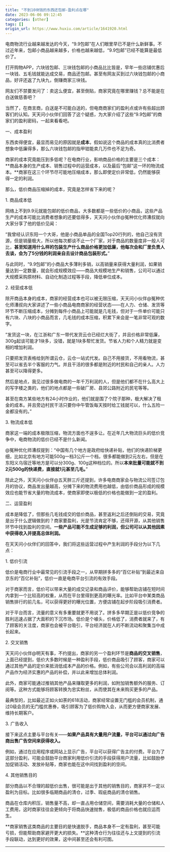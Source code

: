 ```yaml
---
title: "不到10块钱的东西还包邮-盈利点在哪"
date: 2023-06-06 09:12:45
categories: [other]
tags: []
origin_url: https://www.huxiu.com/article/1641920.html
---
```

电商物流行业越来越发达的今天，“9.9包邮”在人们眼里早已不是什么新鲜事。不过近年来，包邮小商品越来越多，价格也越来越低，“9.9包邮”已经不能算是最低价了。

  

打开购物APP，六块钱包邮、三块钱包邮的小商品比比皆是，早年一些店铺优惠后一块钱、五毛钱就能达成交易，商品还包邮。甚至有网友买到过六块钱包邮的小商品，好评还返了九块九，倒赚商家三块钱。

  

网友们不禁要发问了：卖这么便宜，甚至倒贴，商家究竟在哪里赚钱？总不能是在白送做慈善吧？

  

当然了，在商言商，白送是不可能白送的，但电商商家们的盈利点或许有些超出顾客们的认知。天天问小伙伴们回答了这个疑惑，为大家介绍了这些“9.9包邮”的商家们的盈利密码，一起来看看吧。

  

一、成本盈利  

  

东西卖得便宜，最显而易见的原因就是**成本**，假如说这个商品的成本真的比消费者想象中低廉得多，那么六块钱包邮的指甲钳能卖几万件也不足为奇。

  

商家的成本究竟能压到多低呢？在电商行业，影响商品价格的主要是三个成本：**商品本身的生产成本、销售过程中的运营成本，以及最后“包邮”这一环的物流成本。**商家在这三个环节尽可能地压缩成本，那么即使定价非常低，仍然能够获得一定的利润。

  

那么，低价商品压缩掉的成本，究竟是怎样省下来的呢？

  

1\. 商品成本低

  

网络上不到9.9元就能包邮的低价商品，大多数都是一些低价的小商品，这些产品生产的成本可能比消费者想象的还要低得多，天天问小伙伴@冤种优化师漕叔就向大家分享了他的低价见闻：

  

“我曾经认识东阳一个大哥，他是小商品单品的全国Top20行列的，他自己没有货源，但是销量极大，所以他每次都谈不止一个厂家，对于商品的数量度非一般人可比，**甚至知道用什么样的包装生产什么商品价格更加低廉，他每次会和厂里负责人去谈，会为了5分钱的利润亲自去设计商品包装形式。**”

  

与此同时，“9.9包邮”的小商品大多薄利多销，以高销量来获得大量利润，如果销量达到一定数量，就会形成规模效应——商品大规模地生产和销售，公司可以通过大规模采购原材料、自动化制造过程等手段，降低单位成本。

  

2\. 经营成本低  

  

除开商品本身的成本，商家的经营成本也可以被无限压缩，天天问小伙伴@冤种优化师漕叔向大家讲述了一些小商品电商商家的经营状态——在人力、仓储、发货等环节不断压缩成本，分摊到每件小商品上可能就是几毛钱，但对于一件单价可能只有六块、八块的小商品而言，几毛钱的成本压缩，积累下来会是一笔非常可观的数字。

  

“发货这一块，在江浙和广东一带代发货云仓已经烂大街了，并且价格非常低廉，300g起谈可能才1块多，没错，就是1块多帮忙发货。节省人力和个人精力就是变相的增加利润。

  

只要把发货表格给到所谓云仓，云仓一站式代发。自己不用接货，不用看物流，甚至可以省去半个客服的力气。并且干活的很多都是附近的村民和自己的亲人。人力甚至可以降得更多。

  

然后是地点，我见过很多做电商的一年千万利润的人，但是他们都不在什么高大上的写字楼之类的，他们的地点都是一些破厂房、县郊公路附近的民宅等等。

  

甚至在南方某些地方有24小时作业的，他们就是围了个院子那种，极大解决了租金的成本。并且旁边村民干活只要你中午管饭每天按时给工钱就可以，什么五险一金都没有的。”

  

3\. 物流成本低  

  

商家这一端的成本极限压缩，物流方面也不逞多让。在近年几大物流巨头的低价竞争中，电商物流的低价已经不是什么新闻。

  

@冤种优化师漕叔提到：“中国有几个地方是政府给快递补贴，他们的快递阶梯更细，比如北京有地方可能500g一档3公斤一个档，很多都能做到2元左右，但是在东阳义乌宿迁等地方是可以分300g、100g这种档位的。所以**本来批量可能就不到2元500g的快递费，直接就1元甚至几毛。**”

  

除此之外，天天问小伙伴@五天胖三斤还提到，许多电商商家会与物流公司签订包月的协议，商品发出量越高，分摊下来的物流费用也越低，由低价商品形成的规模效应也能节省大量的物流成本，使商家即使以极低的价格也能做到一定的盈利。

  

二、运营盈利  

  

成本是降低了，但那些几毛钱成交的低价商品，甚至返利之后还倒贴的交易，究竟是出于什么逻辑做到的？商家要盈利，光是节流肯定不够，还得开源，从其他销售环节中找到盈利的空间。**一些产品可能不生成足够的利润，但公司可以从其他因素中获得收入并提高总体利润。**

  

在天天问小伙伴们的回答中，我们将这些运营过程中产生利润的手段分为以下几点：

  

1\. 低价引流

  

低价是电商行业中最常见的引流手段之一，从早期拼多多的“百亿补贴”到最近来自京东的“百亿补贴”，低价一直是电商平台引流的有效手段。

  

对于商家而言，低价可以带来大量的成交记录和商品评价，能够帮助店铺在短时间内拿到一个比较高的权重，从而在平台里得到更高的曝光率。比如平台中某类商品销售排行的前几名，可以获得更好的曝光位置，方便店铺在起步阶段吸引消费者。

  

对于平台而言，流量的意义有多重要就更不用说了。拼多多早期正是以低价竞争的胜利迅速占据了大面积的下沉市场。低价是个噱头，价格低了，消费者就来了，有了顾客的关注度，商家也会被平台吸引，平台经济就在人的不断流动和聚集当中成长起来。

  

2\. 交叉销售  

  

天天问小伙伴@明天有事，不约提出，商家的另一个盈利环节是**商品的交叉销售**，上面已经提到，低价大多数时候是一种盈利手段，低价商品吸引了顾客，商家可以通过其他产品的定价来抵消低成本产品的价格。例如，有些公司会以高利润的高端产品作为经济实惠的产品的补偿，并以此来增加总体利润。

  

此外，商家可能通过推销其他产品来赚取更多的利润，如附加销售额外的服务、订阅等。这种方式能够将顾客转换为忠实粉丝，从而使其在未来购买更多的产品。

  

最典型的，比如最近正如火如荼的618活动，商家经常设置无门槛的会员机制，通过0级会员的无门槛优惠券，吸引顾客为了低价购物入会，从而更方便商家发展、维持长期客户。

  

3\. 广告收入  

  

接下来这点主要与平台有关——**如果产品具有大量用户流量，平台可以通过向广告商出售广告空间来获得收入。**

  

例如，通过在应用程序或网站上显示广告，平台可以获得广告主的付费。平台为了这部分盈利，可能会鼓励平台商家利用低价引流的手段获得用户流量，比如鼓励参加促销活动、发放补贴等，商家也能在这中间找到盈利的空间。

  

4\. 其他销售目的  

  

部分商品以不合理的超低价出售，很可能是出于其他的销售目的，商家并不一定以盈利为目标。比如很多临期商品的清仓，过季、瑕疵商品的清仓销售。

  

商品在仓库内积压，销售量不高，却一直占用仓储空间，需要消耗大量的仓储和人工费用，这时商家往往会更倾向于将商品快速抛售，极低的商品价格也就应运而生。

  

**商家销售这类商品的主要目的是快速脱手，商品本身不一定有盈利，甚至可能亏损，但能帮助商家避开更大的损失。**这种清仓行为往往还与上文提到的引流手段联动，达到更好的效果，这中间甚至还会有利可图。

* * *
    